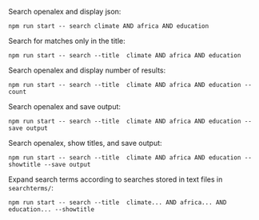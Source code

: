 
Search openalex and display json:
```
npm run start -- search climate AND africa AND education
```

Search for matches only in the title:
```
npm run start -- search --title  climate AND africa AND education
```

Search openalex and display number of results:
```
npm run start -- search --title  climate AND africa AND education --count
```

Search openalex and save output:
```
npm run start -- search --title  climate AND africa AND education --save output
```


Search openalex, show titles, and save output:
```
npm run start -- search --title  climate AND africa AND education --showtitle --save output
```

Expand search terms according to searches stored in text files in `searchterms/`:
```
npm run start -- search --title  climate... AND africa... AND education... --showtitle
```
